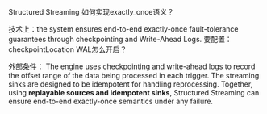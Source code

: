 Structured Streaming 如何实现exactly_once语义？

技术上：the system ensures end-to-end exactly-once fault-tolerance guarantees through checkpointing and Write-Ahead Logs. 
要配置：checkpointLocation
WAL怎么开启？



外部条件：
The engine uses checkpointing and write-ahead logs to record the offset range of the data being processed in each trigger. 
The streaming sinks are designed to be idempotent for handling reprocessing. 
Together, using **replayable sources and idempotent sinks**, Structured Streaming can ensure end-to-end exactly-once semantics under any failure.
